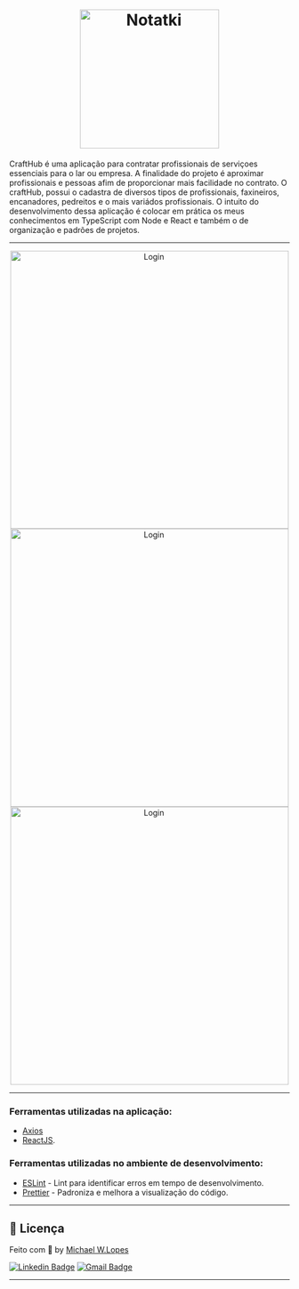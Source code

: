 <h1 align="center">
    <img alt="Notatki" title="Notatki" src="./src//assets/images/logo/logo.png" width="250px" />
</h1>

<p>
  CraftHub é uma aplicação para contratar profissionais de serviçoes essenciais para o lar ou empresa. A finalidade do projeto é aproximar profissionais e pessoas afim de proporcionar mais facilidade no contrato. O craftHub, possui o cadastra de diversos tipos de profissionais, faxineiros, encanadores, pedreitos e o mais variádos profissionais. O intuito do desenvolvimento dessa aplicação é colocar em prática os meus conhecimentos em TypeScript com Node e React e também o de organização e padrões de projetos.
</p>

---

<p align="center">
  <img alt="Login" src="./src/assets/images/projectIlustra/project.png" width="500px" /><br>
  <img alt="Login" src="./src/assets/images/projectIlustra/project02.png" width="500px" /><br>
  <img alt="Login" src="./src/assets/images/projectIlustra/project03.png" width="500px" /><br>
</p>

---

### Ferramentas utilizadas na aplicação:

- [Axios](https://github.com/axios/axios)
- [ReactJS](https://vitejs.dev/).

### Ferramentas utilizadas no ambiente de desenvolvimento:

- [ESLint](https://github.com/eslint/eslint) - Lint para identificar erros em tempo de desenvolvimento.
- [Prettier](https://github.com/prettier/prettier) - Padroniza e melhora a visualização do código.

---

## :memo: Licença

Feito com :purple_heart: by [Michael W.Lopes](https://github.com/michael23-lopes)

[![Linkedin Badge](https://img.shields.io/badge/-Michael%20Lopes-blue?style=flat-square&logo=Linkedin&logoColor=white&link=https://www.linkedin.com/in/michael-wellington-lopes/)](https://www.linkedin.com/in/michael-wellington-lopes/)
[![Gmail Badge](https://img.shields.io/badge/-michael23.wellington@gmail.com-c14438?style=flat-square&logo=Gmail&logoColor=white&link=mailto:michael23.wellington@gmail.com)](mailto:michael23.wellington@gmail.com)

---
